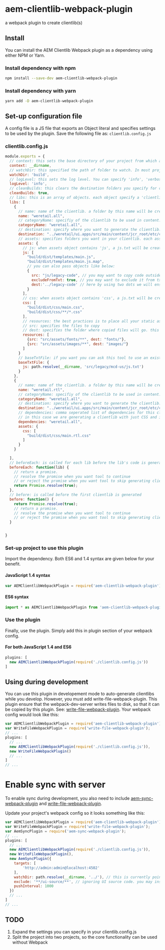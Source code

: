 # aem-clientlib-webpack-plugin
a webpack plugin to create clientlib(s) 

## Install
You can install the AEM Clientlib Webpack plugin as a dependency using either NPM or Yarn.

### Install dependency with npm

```sh
npm install --save-dev aem-clientlib-webpack-plugin
```

### Install dependency with yarn

```sh
yarn add -D aem-clientlib-webpack-plugin
```

## Set-up configuration file
A config file is a JS file that exports an Object literal and specifies settings to be used by the plugin. Save the following file as: `clientlib.config.js`

### clientlib.config.js
```js
module.exports = {
  // context: this sets the base directory of your project from which all other paths are derived
  context: __dirname, 
  // watchDir: this specified the path of folder to watch. In most projects this will be your build directory. This is relative to 'context' and if this is not specified all of 'context' will be watched which can cause multiple generation of clientlibs. you can use glob pattern and can also use array of paths/patterns
  watchDir: 'build',
  // logLevel: this sets the log level. You can specify 'info', 'verbose', or 'off'
  logLevel: 'info',
  // cleanBuilds: this clears the destination folders you specify for clientlibs
  cleanBuilds: true,
  // libs: this is an array of objects. each object specify a 'clientlib' to be created
  libs: [
    {
      // name: name of the clientlib. a folder by this name will be created in destination folder.
      name: "weretail.all",
      // categoryName: specifiy of the clientlib to be used in content.xml (if this is not specified, then value of 'name' property would be used)
      categoryName: "weretail.all",
      // destination: specify where you want to generate the clientlib. a relative path is required.
      destination: "../weretail/ui.apps/src/main/content/jcr_root/etc/clientlibs",
      // assets: specifies folders you want in your clientlib. each asset 'kind' is created as a folder.
      assets: {
        // js: when assets object contains 'js', a js.txt will be created and its content will include all files with .js extension. glob patterns are supported.
        js: [
          "build/dist/templates/main.js",
          "build/dist/templates/main.js.map",
          // you can also pass objects like below:
          {
            src: "js/legacy-code", // you may want to copy code outside of build system 
            excludeFromTxt: true, // you may want to exclude it from txt file (optional: by default all files will be included)
            dest:'../legacy-code' // here by using two dots we will ensure its copied at same level as js folder being created
          }
        ],
        // css: when assets object contains 'css', a js.txt will be created and its content will include all files with .css extension. glob patterns are supported.
        css: [
          "build/dist/css/main.css",
          "build/dist/css/**/*.css"
        ],
        // resources: the best practices is to place all your static assets in resources
        // src: specifies the files to copy 
        // dest: specifies the folder where copied files will go. this is relative to resources folder. 
        resources: [
          {src: "src/assets/fonts/**", dest: "fonts/"},
          {src: "src/assets/images/**", dest: "images/"}
        ]
      }
      // baseTxtFile: if you want you can ask this tool to use an existing .txt file as base
      baseTxtFile: {
        js: path.resolve(__dirname, 'src/legacy/mcd-us/js.txt')
      }
    },
    {
      // name: name of the clientlib. a folder by this name will be created in destination folder.
      name: "weretail.rtl",
      // categoryName: specifiy of the clientlib to be used in content.xml (if this is not specified, then value of 'name' property would be used)
      categoryName: "weretail.all",
      // destination: specify where you want to generate the clientlib. a relative path is required.
      destination: "../weretail/ui.apps/src/main/content/jcr_root/etc/clientlibs",
      // dependencies: comma seperated list of dependencies for this clientlib. 
      // in this case we are generating a clientlib with just CSS and it depends on weretail.all we created earlier.
      dependencies: "weretail.all",
      assets: {
        css: [
          "build/dist/css/main.rtl.css"
        ]
      }
    }

  ],
  // beforeEach: is called for each lib before the lib's code is generated
  beforeEach: function(lib) {
    // return a promise. 
    // resolve the promise when you want tool to continue
    // or reject the promise when you want tool to skip generating clientlib
    return Promise.resolve(true);
  },
  // before: is called before the first clientlib is generated
  before: function() {
    return Promise.resolve(true);
    // return a promise. 
    // resolve the promise when you want tool to continue
    // or reject the promise when you want tool to skip generating clientlib
  }


}

```


### Set-up project to use this plugin
Import the dependency. Both ES6 and 1.4 syntax are given below for your benefit.

#### JavaScript 1.4 syntax
```js
var AEMClientlibWebpackPlugin = require('aem-clientlib-webpack-plugin').default;
```

#### ES6 syntax
```js
import * as AEMClientlibWebpackPlugin from 'aem-clientlib-webpack-plugin';
```


### Use the plugin
Finally, use the plugin. Simply add this in plugin section of your webpack config.

#### For both JavaScript 1.4 and ES6
```js
plugins: [
  new AEMClientlibWebpackPlugin(require('./clientlib.config.js'))
]
```

## Using during development

You can use this plugin in developement mode to auto-generate clientlibs while you develop. However, you must add write-file-webpack-plugin. This plugin ensure that the webpack-dev-server writes files to disk, so that it can be copied by this plugin. See: [write-file-webpack-plugin](https://github.com/gajus/write-file-webpack-plugin). Your webpack config would look like this:

```js
var AEMClientlibWebpackPlugin = require('aem-clientlib-webpack-plugin').default;
var WriteFileWebpackPlugin = require('write-file-webpack-plugin');
// ...
plugins: [
  // ...
  new AEMClientlibWebpackPlugin(require('./clientlib.config.js')),
  new WriteFileWebpackPlugin()
  // ...
]
// ...
```

# Enable sync with server
To enable sync during development, you also need to include [aem-sync-webpack-plugin](https://github.com/lukaszblasz/aem-sync-webpack-plugin) and [write-file-webpack-plugin](https://github.com/gajus/write-file-webpack-plugin). 

Update your project's webpack config so it looks something like this:

```js
var AEMClientlibWebpackPlugin = require('aem-clientlib-webpack-plugin').default;
var WriteFileWebpackPlugin = require('write-file-webpack-plugin');
var AemSyncPlugin = require('aem-sync-webpack-plugin');
// ...
plugins: [
  // ...
  new AEMClientlibWebpackPlugin(require('./clientlib.config.js')),
  new WriteFileWebpackPlugin(),
  new AemSyncPlugin({
    targets: [
        'http://admin:admin@localhost:4502'
    ],
    watchDir: path.resolve(__dirname, '../'), // this is currently pointing to parent folder. you just need to point it to project's root folder. my project's root is outside of my UI source code folder
    exclude: '**/ui-source/**', // ignoring UI source code. you may instead choose to ignore node_modules by specifying '**/node_modules/**'
    pushInterval: 1000
  })
  // ...
]
// ...
```



## TODO

1. Expand the settings you can specify in your clientlib.config.js
1. Split the project into two projects, so the core functionality can be used without Webpack
